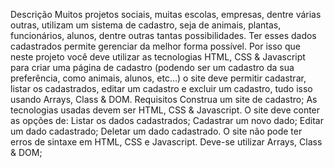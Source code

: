 Descrição
Muitos projetos sociais, muitas escolas, empresas, dentre várias outras, utilizam um sistema de cadastro, seja de animais, plantas, funcionários, alunos, dentre outras tantas possibilidades. Ter esses dados cadastrados permite gerenciar da melhor forma possível.
Por isso que neste projeto você deve utilizar as tecnologias HTML, CSS & Javascript para criar uma página de cadastro (podendo ser um cadastro da sua preferência, como animais, alunos, etc…) o site deve permitir cadastrar, listar os cadastrados, editar um cadastro e excluir um cadastro, tudo isso usando Arrays, Class & DOM.
Requisitos
Construa um site de cadastro;
As tecnologias usadas devem ser HTML, CSS & Javascript.
O site deve conter as opções de:
Listar os dados cadastrados;
Cadastrar um novo dado;
Editar um dado cadastrado;
Deletar um dado cadastrado.
O site não pode ter erros de sintaxe em HTML, CSS e Javascript.
Deve-se utilizar Arrays, Class & DOM;